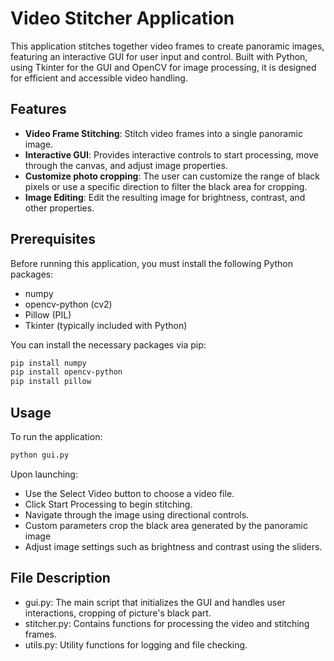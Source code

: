 # Video Stitcher Application

This application stitches together video frames to create panoramic images, featuring an interactive GUI for user input and control. Built with Python, using Tkinter for the GUI and OpenCV for image processing, it is designed for efficient and accessible video handling.

## Features

- **Video Frame Stitching**: Stitch video frames into a single panoramic image.
- **Interactive GUI**: Provides interactive controls to start processing, move through the canvas, and adjust image properties.
- **Customize photo cropping**: The user can customize the range of black pixels or use a specific direction to filter the black area for cropping.
- **Image Editing**: Edit the resulting image for brightness, contrast, and other properties.

## Prerequisites

Before running this application, you must install the following Python packages:
- numpy
- opencv-python (cv2)
- Pillow (PIL)
- Tkinter (typically included with Python)

You can install the necessary packages via pip:

```bash
pip install numpy
pip install opencv-python 
pip install pillow
```

## Usage

To run the application:
```bash
python gui.py
```
Upon launching:

- Use the Select Video button to choose a video file.
- Click Start Processing to begin stitching.
- Navigate through the image using directional controls.
- Custom parameters crop the black area generated by the panoramic image
- Adjust image settings such as brightness and contrast using the sliders.

## File Description
- gui.py: The main script that initializes the GUI and handles user interactions, cropping of picture's black part.
- stitcher.py: Contains functions for processing the video and stitching frames.
- utils.py: Utility functions for logging and file checking.